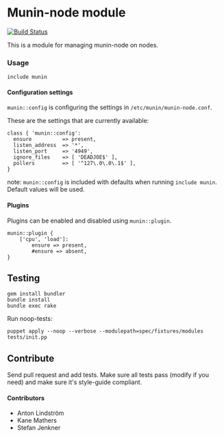 # Munin-node module

[![Build Status](https://secure.travis-ci.org/antonlindstrom/puppet-munin.png?branch=master)](http://travis-ci.org/antonlindstrom/puppet-munin)

This is a module for managing munin-node on nodes.

### Usage

    include munin

#### Configuration settings

`munin::config` is configuring the settings in `/etc/munin/munin-node.conf`.

These are the settings that are currently available:

    class { 'munin::config':
      ensure          => present,
      listen_address  => '*',
      listen_port     => '4949',
      ignore_files    => [ 'DEADJOE$' ],
      pollers         => [ '^127\.0\.0\.1$' ],
    }

note: `munin::config` is included with defaults when running `include munin`. Default values will be used.

#### Plugins

Plugins can be enabled and disabled using `munin::plugin`.

    munin::plugin {
        ['cpu', 'load']:
            ensure => present,
            #ensure => absent,
    }

## Testing

    gem install bundler
    bundle install
    bundle exec rake

Run noop-tests:

    puppet apply --noop --verbose --modulepath=spec/fixtures/modules tests/init.pp

## Contribute

Send pull request and add tests. Make sure all tests pass (modify if you need) and make sure it's style-guide compliant.

#### Contributors

* Anton Lindström
* Kane Mathers
* Stefan Jenkner
